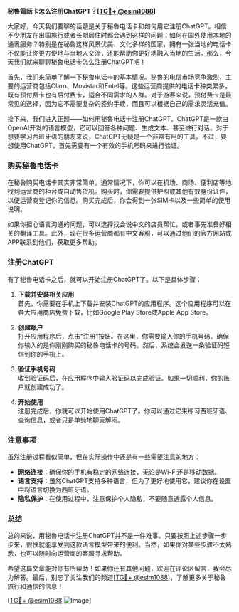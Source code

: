 **秘魯電話卡怎么注册ChatGPT？[[TG💪+ @esim1088](https://t.me/s/esim1088)]**

大家好，今天我们要聊的话题是关于秘魯电话卡和如何用它注册ChatGPT。相信不少朋友在出国旅行或者长期居住时都会遇到这样的问题：如何在国外使用本地的通讯服务？特别是在秘魯这样风景优美、文化多样的国家，拥有一张当地的电话卡不仅能让你更方便地与当地人交流，还能帮助你更好地融入当地的生活。那么，今天我们就来聊聊秘魯电话卡怎么注册ChatGPT吧！

首先，我们来简单了解一下秘魯电话卡的基本情况。秘魯的电信市场竞争激烈，主要的运营商包括Claro、Movistar和Entel等。这些运营商提供的电话卡种类繁多，既有预付费卡也有后付费卡，适合不同需求的人群。对于游客来说，预付费卡是最常见的选择，因为它不需要复杂的签约手续，而且可以根据自己的需求灵活充值。

接下来，我们进入正题——如何用秘魯电话卡注册ChatGPT。ChatGPT是一款由OpenAI开发的语言模型，它可以回答各种问题、生成文本、甚至进行对话。对于想要学习西班牙语的朋友来说，ChatGPT无疑是一个非常有用的工具。不过，要想使用ChatGPT，首先需要有一个有效的手机号码来进行验证。

### 购买秘魯电话卡

在秘魯购买电话卡其实非常简单。通常情况下，你可以在机场、商场、便利店等地找到运营商的柜台或自动售货机。购买时，你需要提供护照或其他有效身份证件，以便运营商登记你的信息。购买完成后，你会得到一张SIM卡以及一些简单的使用说明。

如果你担心语言沟通的问题，可以选择找会说中文的店员帮忙，或者事先准备好相关的翻译工具。此外，现在很多运营商都有中文客服，可以通过他们的官方网站或APP联系到他们，获取更多帮助。

### 注册ChatGPT

有了秘魯电话卡之后，就可以开始注册ChatGPT了。以下是具体步骤：

1. **下载并安装相关应用**  
   首先，你需要在手机上下载并安装ChatGPT的应用程序。这个应用程序可以在各大应用商店免费下载，比如Google Play Store或Apple App Store。

2. **创建账户**  
   打开应用程序后，点击“注册”按钮。在这里，你需要输入你的手机号码。确保你输入的是你刚刚购买的秘魯电话卡的号码。然后，系统会发送一条验证码短信到你的手机上。

3. **验证手机号码**  
   收到验证码后，在应用程序中输入验证码以完成验证。如果一切顺利，你的账户就创建成功了。

4. **开始使用**  
   注册完成后，你就可以开始使用ChatGPT了。你可以通过它来练习西班牙语、查询信息，或者只是单纯地聊天解闷。

### 注意事项

虽然注册过程看似简单，但在实际操作中还是有一些需要注意的地方：

- **网络连接**：确保你的手机有稳定的网络连接，无论是Wi-Fi还是移动数据。
- **语言支持**：虽然ChatGPT支持多种语言，但为了更好地使用它，建议你在设置中将语言切换为西班牙语。
- **隐私保护**：在使用过程中，注意保护个人隐私，不要随意透露个人信息。

### 总结

总的来说，用秘魯电话卡注册ChatGPT并不是一件难事。只要按照上述步骤一步步来，很快就能享受到这款语言模型带来的便利。当然，如果你对某些步骤不太熟悉，也可以随时向运营商的客服寻求帮助。

希望这篇文章能对你有所帮助！如果你还有其他问题，欢迎在评论区留言，我会尽力解答。最后，别忘了关注我们的频道[[TG💪+ @esim1088](https://t.me/s/esim1088)]，了解更多关于秘魯旅行和通信的信息！

[[TG💪+ @esim1088](https://t.me/s/esim1088) ![Image](https://i.postimg.cc/4NQfJmqS/Snipaste-2025-05-13-00-14-12.png)]